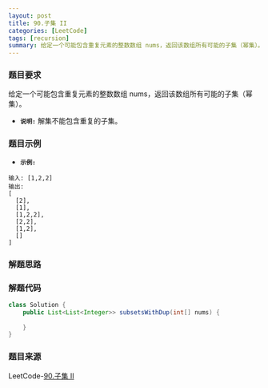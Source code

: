 ```yaml
---
layout: post
title: 90.子集 II
categories: [LeetCode]
tags: [recursion]
summary: 给定一个可能包含重复元素的整数数组 nums，返回该数组所有可能的子集（幂集）。
---
```


### 题目要求
给定一个可能包含重复元素的整数数组 nums，返回该数组所有可能的子集（幂集）。

- **`说明:`**
解集不能包含重复的子集。


### 题目示例
- **`示例:`**
```
输入: [1,2,2]
输出:
[
  [2],
  [1],
  [1,2,2],
  [2,2],
  [1,2],
  []
]
```


### 解题思路



### 解题代码
```java
class Solution {
    public List<List<Integer>> subsetsWithDup(int[] nums) {
        
    }
}
```



### 题目来源
LeetCode-[90.子集 II](https://leetcode-cn.com/problems/subsets/)
